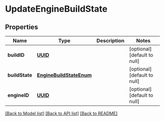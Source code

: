 # UpdateEngineBuildState
## Properties

Name | Type | Description | Notes
------------ | ------------- | ------------- | -------------
**buildID** | [**UUID**](UUID.md) |  | [optional] [default to null]
**buildState** | [**EngineBuildStateEnum**](EngineBuildStateEnum.md) |  | [optional] [default to null]
**engineID** | [**UUID**](UUID.md) |  | [optional] [default to null]

[[Back to Model list]](../README.md#documentation-for-models) [[Back to API list]](../README.md#documentation-for-api-endpoints) [[Back to README]](../README.md)

